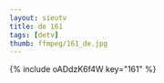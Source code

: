 ```yaml
--- 
layout: sieutv
title: de 161
tags: [detv]
thumb: ffmpeg/161_de.jpg
---
```

{% include oADdzK6f4W key="161" %} 
